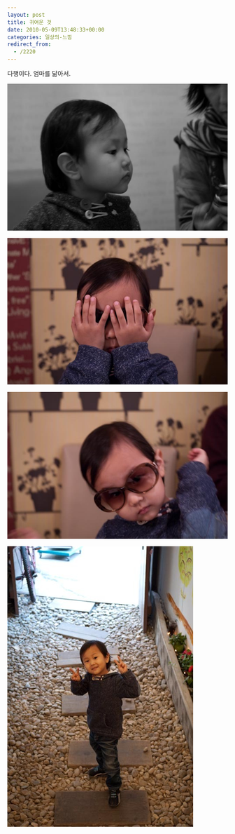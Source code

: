 ```yaml
---
layout: post
title: 귀여운 것
date: 2010-05-09T13:48:33+00:00
categories: 일상의-느낌
redirect_from:
  - /2220
---
```


다행이다. 엄마를 닮아서.

![ ](/assets/media/uploads_1_cfile10.uf.11574C144BE6BD29134067.jpg)

![ ](/assets/media/uploads_1_cfile27.uf.202FFE114BE6BDB1BB4D05.jpg)

![ ](/assets/media/uploads_1_cfile21.uf.112FFE114BE6BDB1BC1CC1.jpg)

![ ](/assets/media/uploads_1_cfile26.uf.122FFE114BE6BDB1BDC173.jpg)
<div id=comments>
</div>
